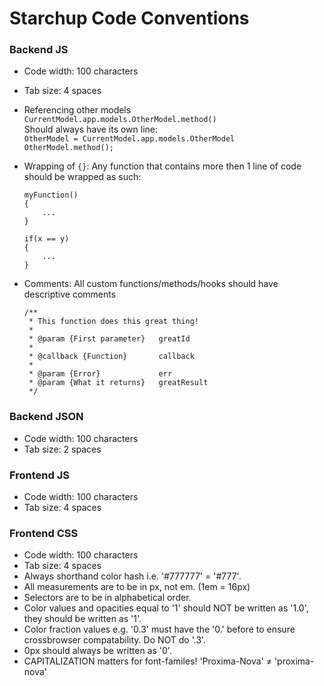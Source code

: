 Starchup Code Conventions
=========================

### Backend JS

* Code width: 100 characters
* Tab size: 4 spaces

* Referencing other models `CurrentModel.app.models.OtherModel.method()`  
	Should always have its own line:  
  `OtherModel = CurrentModel.app.models.OtherModel`  
  `OtherModel.method();`

* Wrapping of `{}`: Any function that contains more then 1 line of code should be wrapped as such:
  ```
  myFunction()
  {
      ...
  }
  ```
  ```
  if(x == y)
  {
      ...
  }
  ```
  
* Comments: All custom functions/methods/hooks should have descriptive comments
  ```
  /**
   * This function does this great thing!
   *
   * @param {First parameter}   greatId
   *
   * @callback {Function}       callback
   *
   * @param {Error}             err
   * @param {What it returns}   greatResult
   */
   ```


### Backend JSON

* Code width: 100 characters
* Tab size: 2 spaces


### Frontend JS

* Code width: 100 characters
* Tab size: 4 spaces


### Frontend CSS

* Code width: 100 characters
* Tab size: 4 spaces
* Always shorthand color hash i.e. '#777777' = '#777'.
* All measurements are to be in px, not em. (1em = 16px)
* Selectors are to be in alphabetical order.
* Color values and opacities equal to '1' should NOT be written as '1.0', they should be written as '1'.
* Color fraction values e.g. '0.3' must have the '0.' before to ensure crossbrowser compatability. Do NOT do '.3'.
* 0px should always be written as '0'.
* CAPITALIZATION matters for font-familes! 'Proxima-Nova' ≠ 'proxima-nova'
